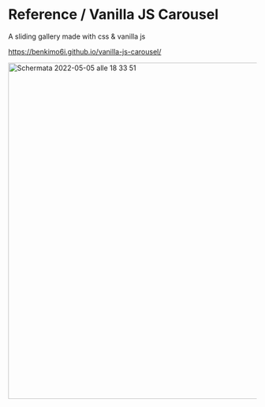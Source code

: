 # Reference / Vanilla JS Carousel
A sliding gallery made with css & vanilla js

https://benkimo6i.github.io/vanilla-js-carousel/


<img width="682" alt="Schermata 2022-05-05 alle 18 33 51" src="https://user-images.githubusercontent.com/86733544/166970484-909f62c1-44b3-46a6-8fdf-e4d4545ca7d0.png">
